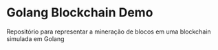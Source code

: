 # Golang Blockchain Demo
Repositório para representar a mineração de blocos em uma blockchain simulada em Golang
